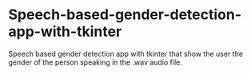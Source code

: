 # Speech-based-gender-detection-app-with-tkinter
Speech based gender detection app with tkinter that show the user the gender of the person speaking in the .wav audio file.
